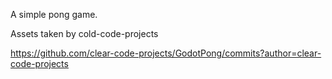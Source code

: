 A simple pong game.

Assets taken by cold-code-projects

https://github.com/clear-code-projects/GodotPong/commits?author=clear-code-projects
